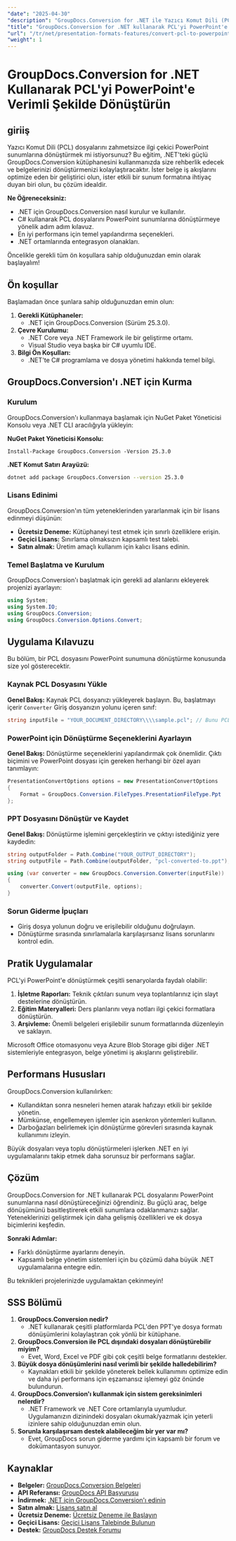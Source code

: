 ```yaml
---
"date": "2025-04-30"
"description": "GroupDocs.Conversion for .NET ile Yazıcı Komut Dili (PCL) dosyalarını sorunsuz bir şekilde PowerPoint sunumlarına nasıl dönüştüreceğinizi öğrenin. Belge iş akışlarınızı zahmetsizce kolaylaştırın."
"title": "GroupDocs.Conversion for .NET kullanarak PCL'yi PowerPoint'e verimli bir şekilde dönüştürün"
"url": "/tr/net/presentation-formats-features/convert-pcl-to-powerpoint-groupdocs-conversion/"
"weight": 1
---
```


# GroupDocs.Conversion for .NET Kullanarak PCL'yi PowerPoint'e Verimli Şekilde Dönüştürün

## giriiş

Yazıcı Komut Dili (PCL) dosyalarını zahmetsizce ilgi çekici PowerPoint sunumlarına dönüştürmek mi istiyorsunuz? Bu eğitim, .NET'teki güçlü GroupDocs.Conversion kütüphanesini kullanmanızda size rehberlik edecek ve belgelerinizi dönüştürmenizi kolaylaştıracaktır. İster belge iş akışlarını optimize eden bir geliştirici olun, ister etkili bir sunum formatına ihtiyaç duyan biri olun, bu çözüm idealdir.

**Ne Öğreneceksiniz:**
- .NET için GroupDocs.Conversion nasıl kurulur ve kullanılır.
- C# kullanarak PCL dosyalarını PowerPoint sunumlarına dönüştürmeye yönelik adım adım kılavuz.
- En iyi performans için temel yapılandırma seçenekleri.
- .NET ortamlarında entegrasyon olanakları.

Öncelikle gerekli tüm ön koşullara sahip olduğunuzdan emin olarak başlayalım!

## Ön koşullar

Başlamadan önce şunlara sahip olduğunuzdan emin olun:

1. **Gerekli Kütüphaneler:** 
   - .NET için GroupDocs.Conversion (Sürüm 25.3.0).
2. **Çevre Kurulumu:**
   - .NET Core veya .NET Framework ile bir geliştirme ortamı.
   - Visual Studio veya başka bir C# uyumlu IDE.
3. **Bilgi Ön Koşulları:**
   - .NET'te C# programlama ve dosya yönetimi hakkında temel bilgi.

## GroupDocs.Conversion'ı .NET için Kurma

### Kurulum

GroupDocs.Conversion'ı kullanmaya başlamak için NuGet Paket Yöneticisi Konsolu veya .NET CLI aracılığıyla yükleyin:

**NuGet Paket Yöneticisi Konsolu:**

```shell
Install-Package GroupDocs.Conversion -Version 25.3.0
```

**\.NET Komut Satırı Arayüzü:**

```bash
dotnet add package GroupDocs.Conversion --version 25.3.0
```

### Lisans Edinimi

GroupDocs.Conversion'ın tüm yeteneklerinden yararlanmak için bir lisans edinmeyi düşünün:

- **Ücretsiz Deneme:** Kütüphaneyi test etmek için sınırlı özelliklere erişin.
- **Geçici Lisans:** Sınırlama olmaksızın kapsamlı test talebi.
- **Satın almak:** Üretim amaçlı kullanım için kalıcı lisans edinin.

### Temel Başlatma ve Kurulum

GroupDocs.Conversion'ı başlatmak için gerekli ad alanlarını ekleyerek projenizi ayarlayın:

```csharp
using System;
using System.IO;
using GroupDocs.Conversion;
using GroupDocs.Conversion.Options.Convert;
```

## Uygulama Kılavuzu

Bu bölüm, bir PCL dosyasını PowerPoint sunumuna dönüştürme konusunda size yol gösterecektir.

### Kaynak PCL Dosyasını Yükle

**Genel Bakış:** Kaynak PCL dosyanızı yükleyerek başlayın. Bu, başlatmayı içerir `Converter` Giriş dosyanızın yolunu içeren sınıf:

```csharp
string inputFile = "YOUR_DOCUMENT_DIRECTORY\\\\sample.pcl"; // Bunu PCL dosya yolunuza güncelleyin
```

### PowerPoint için Dönüştürme Seçeneklerini Ayarlayın

**Genel Bakış:** Dönüştürme seçeneklerini yapılandırmak çok önemlidir. Çıktı biçimini ve PowerPoint dosyası için gereken herhangi bir özel ayarı tanımlayın:

```csharp
PresentationConvertOptions options = new PresentationConvertOptions
{
    Format = GroupDocs.Conversion.FileTypes.PresentationFileType.Ppt
};
```

### PPT Dosyasını Dönüştür ve Kaydet

**Genel Bakış:** Dönüştürme işlemini gerçekleştirin ve çıktıyı istediğiniz yere kaydedin:

```csharp
string outputFolder = Path.Combine("YOUR_OUTPUT_DIRECTORY");
string outputFile = Path.Combine(outputFolder, "pcl-converted-to.ppt");

using (var converter = new GroupDocs.Conversion.Converter(inputFile))
{
    converter.Convert(outputFile, options);
}
```

### Sorun Giderme İpuçları

- Giriş dosya yolunun doğru ve erişilebilir olduğunu doğrulayın.
- Dönüştürme sırasında sınırlamalarla karşılaşırsanız lisans sorunlarını kontrol edin.

## Pratik Uygulamalar

PCL'yi PowerPoint'e dönüştürmek çeşitli senaryolarda faydalı olabilir:

1. **İşletme Raporları:** Teknik çıktıları sunum veya toplantılarınız için slayt destelerine dönüştürün.
2. **Eğitim Materyalleri:** Ders planlarını veya notları ilgi çekici formatlara dönüştürün.
3. **Arşivleme:** Önemli belgeleri erişilebilir sunum formatlarında düzenleyin ve saklayın.

Microsoft Office otomasyonu veya Azure Blob Storage gibi diğer .NET sistemleriyle entegrasyon, belge yönetimi iş akışlarını geliştirebilir.

## Performans Hususları

GroupDocs.Conversion kullanılırken:
- Kullandıktan sonra nesneleri hemen atarak hafızayı etkili bir şekilde yönetin.
- Mümkünse, engellemeyen işlemler için asenkron yöntemleri kullanın.
- Darboğazları belirlemek için dönüştürme görevleri sırasında kaynak kullanımını izleyin.

Büyük dosyaları veya toplu dönüştürmeleri işlerken .NET en iyi uygulamalarını takip etmek daha sorunsuz bir performans sağlar.

## Çözüm

GroupDocs.Conversion for .NET kullanarak PCL dosyalarını PowerPoint sunumlarına nasıl dönüştüreceğinizi öğrendiniz. Bu güçlü araç, belge dönüşümünü basitleştirerek etkili sunumlara odaklanmanızı sağlar. Yeteneklerinizi geliştirmek için daha gelişmiş özellikleri ve ek dosya biçimlerini keşfedin.

**Sonraki Adımlar:**
- Farklı dönüştürme ayarlarını deneyin.
- Kapsamlı belge yönetim sistemleri için bu çözümü daha büyük .NET uygulamalarına entegre edin.

Bu teknikleri projelerinizde uygulamaktan çekinmeyin!

## SSS Bölümü

1. **GroupDocs.Conversion nedir?**
   - .NET kullanarak çeşitli platformlarda PCL'den PPT'ye dosya formatı dönüşümlerini kolaylaştıran çok yönlü bir kütüphane.
2. **GroupDocs.Conversion ile PCL dışındaki dosyaları dönüştürebilir miyim?**
   - Evet, Word, Excel ve PDF gibi çok çeşitli belge formatlarını destekler.
3. **Büyük dosya dönüşümlerini nasıl verimli bir şekilde halledebilirim?**
   - Kaynakları etkili bir şekilde yöneterek bellek kullanımını optimize edin ve daha iyi performans için eşzamansız işlemeyi göz önünde bulundurun.
4. **GroupDocs.Conversion'ı kullanmak için sistem gereksinimleri nelerdir?**
   - .NET Framework ve .NET Core ortamlarıyla uyumludur. Uygulamanızın dizinindeki dosyaları okumak/yazmak için yeterli izinlere sahip olduğunuzdan emin olun.
5. **Sorunla karşılaşırsam destek alabileceğim bir yer var mı?**
   - Evet, GroupDocs sorun giderme yardımı için kapsamlı bir forum ve dokümantasyon sunuyor.

## Kaynaklar

- **Belgeler:** [GroupDocs.Conversion Belgeleri](https://docs.groupdocs.com/conversion/net/)
- **API Referansı:** [GroupDocs API Başvurusu](https://reference.groupdocs.com/conversion/net/)
- **İndirmek:** [.NET için GroupDocs.Conversion'ı edinin](https://releases.groupdocs.com/conversion/net/)
- **Satın almak:** [Lisans satın al](https://purchase.groupdocs.com/buy)
- **Ücretsiz Deneme:** [Ücretsiz Deneme ile Başlayın](https://releases.groupdocs.com/conversion/net/)
- **Geçici Lisans:** [Geçici Lisans Talebinde Bulunun](https://purchase.groupdocs.com/temporary-license/)
- **Destek:** [GroupDocs Destek Forumu](https://forum.groupdocs.com/c/conversion/10)